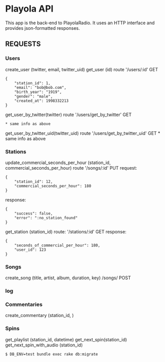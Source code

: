# Playola API
This app is the back-end to PlayolaRadio.  It uses an HTTP interface and provides json-formatted responses.

## REQUESTS

### Users
create_user  (twitter, email, twitter_uid)
get_user (id)
route '/users/:id'   GET
```
{
	"station_id": 1,
	"email": "bob@bob.com",
	"birth_year": "1919",
	"gender": "male",
	"created_at": 1998332213
}
```
get_user_by_twitter(twitter)
route '/users/get_by_twitter'  GET

    * same info as above

get_user_by_twitter_uid(twitter_uid)
route '/users/get_by_twitter_uid'   GET
	* same info as above

### Stations

update_commercial_seconds_per_hour (station_id, commercial_seconds_per_hour)
route '/songs/:id'  PUT
request:
```
{
	"station_id": 12,
	"commercial_seconds_per_hour": 180
}
```
response:
```
{
	"success": false,
	"error": ":no_station_found"
}
```

get_station (station_id)
route: '/stations/:id'  GET
response:
```
{
	"seconds_of_commercial_per_hour": 180,
	"user_id": 123
}

```
### Songs
create_song (title, artist, album, duration, key)
/songs/  POST

### log

### Commentaries
create_commentary (station_id, )

### Spins
get_playlist (station_id, datetime)
get_next_spin(station_id)
get_next_spin_with_audio (station_id)









```
$ DB_ENV=test bundle exec rake db:migrate
```
